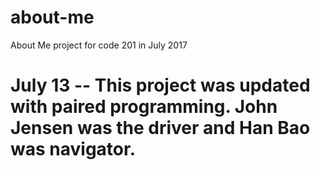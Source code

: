 # about-me
About Me project for code 201 in July 2017

July 13 -- This project was updated with paired programming. John Jensen was the
driver and Han Bao was navigator.
=======

